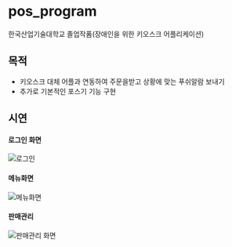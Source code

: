 # pos_program
한국산업기술대학교 졸업작품(장애인을 위한 키오스크 어플리케이션)  


## 목적
- 키오스크 대체 어플과 연동하여 주문을받고 상황에 맞는 푸쉬알람 보내기  
- 추가로 기본적인 포스기 기능 구현  

## 시연  
#### 로그인 화면 
  
![로그인](https://user-images.githubusercontent.com/49936855/78551921-805ce380-7841-11ea-9a47-92f26a2b12a4.PNG)

#### 메뉴화면  

![메뉴화면](https://user-images.githubusercontent.com/49936855/78552161-f3665a00-7841-11ea-91ee-a44dd3e375a0.PNG)

#### 판매관리  

![판매관리 화면](https://user-images.githubusercontent.com/49936855/78552247-1c86ea80-7842-11ea-969a-f74c67d7fc1c.PNG)

